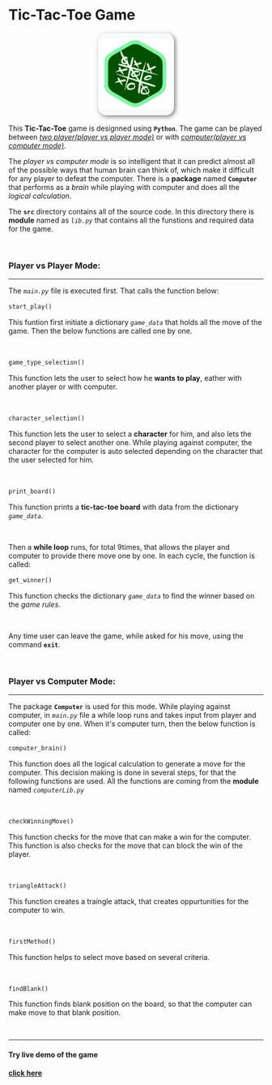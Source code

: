 # Tic-Tac-Toe Game



<p align=center>
    <img src="tic-tac-toe.png" alt="Board" width="25%" style="; min-width:150px; background-color: #F8F9F9; border-radius: 16px; padding: 12px 0; box-shadow: 3px 3px 9px gray" />
</p>



This **Tic-Tac-Toe** game is designned using **`Python`**. The game can be played between [*two player(player vs player mode)*](#-player-vs-player-mode) or with [*computer(player vs computer mode)*](#-player-vs-computer-mode). 

The *player vs computer mode* is so intelligent that it can predict almost all of the possible ways that human brain can think of, which make it difficult for any player to defeat the computer. There is a **package** named **`Computer`** that performs as a *brain* while playing with computer and does all the *logical calculation*.

The **`src`** directory contains all of the source code. In this directory there is **module** named as *`lib.py`*  that contains all the funstions and required data for the game.

<br/>

### Player vs Player Mode:

------

The *`main.py`* file is executed first. That calls the function below:

```python
start_play() 
```

This funtion first initiate a dictionary *`game_data`* that holds all the move of the game.  Then the below functions are called one by one.

<br/>

```python
game_type_selection()
```

This function lets the user to select how he **wants to play**, eather with another player or with computer. 

<br/>

```python
character_selection()
```

This function lets the user to select a **character** for him, and also lets the second player to select another one. While playing against computer, the character for the computer is auto selected depending on the character that the user selected for him.

<br/>

```python
print_board()
```

This function prints a **tic-tac-toe board** with data from the dictionary  *`game_data`*. 

<br/>

Then a **while loop** runs, for total 9times, that allows the player and computer to provide there move one by one. In each cycle, the function is called: 

```python
get_winner()
```

This function checks the dictionary *`game_data`* to find the winner based on the *game rules*.

<br/>

Any time user can leave the game, while asked for his move, using the command **`exit`**.

<br/>

### Player vs Computer Mode:

---

The package **`Computer`** is used for this mode. While playing against computer, in *`main.py`* file a while loop runs and takes input from player and computer one by one. When it's computer turn, then the below function is called:

```python
computer_brain()
```

This function does all the logical calculation to generate a move for the computer. This decision making is done in several steps, for that the following functions are used. All the functions are coming from the **module** named *`computerLib.py`* 

<br/>

```python
checkWinningMove()
```

This function checks for the move that can make a win for the computer. This function is also checks for the move that can block the win of the player.

<br/>

```python
triangleAttack()
```

This function creates a traingle attack, that creates oppurtunities for the computer to win.

<br/>

```python
firstMethod()
```

This function helps to select move based on several criteria.

<br/>

```python
findBlank()
```

This function finds blank position on the board, so that the computer can make move to that blank position.

<br/>

---

#### Try live demo of the game

[**click here**](https://www.google.com/search?q=tic+tac+toe)

